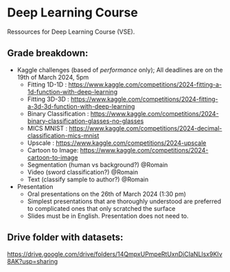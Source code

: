 # Deep Learning Course
Ressources for Deep Learning Course (VSE).

## Grade breakdown:
- Kaggle challenges (based of _performance_ only); All deadlines are on the 19th of March 2024, 5pm
  * Fitting 1D-1D : https://www.kaggle.com/competitions/2024-fitting-a-1d-function-with-deep-learning
  * Fitting 3D-3D : https://www.kaggle.com/competitions/2024-fitting-a-3d-3d-function-with-deep-learning
  * Binary Classification : https://www.kaggle.com/competitions/2024-binary-classification-glasses-no-glasses
  * MICS MNIST : https://www.kaggle.com/competitions/2024-decimal-classification-mics-mnist
  * Upscale : https://www.kaggle.com/competitions/2024-upscale
  * Cartoon to Image: https://www.kaggle.com/competitions/2024-cartoon-to-image
  * Segmentation (human vs background?) @Romain
  * Video (sword classification?) @Romain
  * Text (classify sample to author?) @Romain
- Presentation
  * Oral presentations on the 26th of March 2024 (1:30 pm)
  * Simplest presentations that are thoroughly understood are preferred to complicated ones that only scratched the surface
  * Slides must be in English. Presentation does not need to.

## Drive folder with datasets:
https://drive.google.com/drive/folders/14QmpxUPmpeRtUxnDiCIaNLlsx9KIv8AK?usp=sharing
